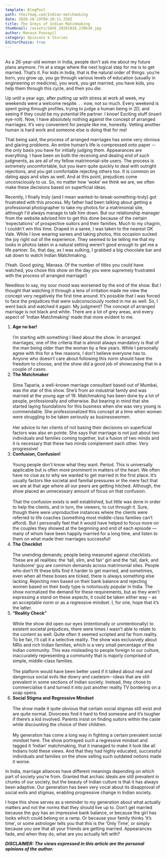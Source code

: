 ```yaml
---
template: BlogPost
path: theifmag.com/Indian-matchmaking
date: 2020-10-19T09:28:11.250Z
title: The Greys of Indian Matchmaking
thumbnail: /assets/SAVE_20201016_230638.jpg
author: Manasa Poovayil
category: Opinions & Stories
EditorChoice: true
---
```

\
As a 26-year-old woman in India, people don’t ask me about my future plans anymore. I’m at a stage where the next logical step for me is to get married. That’s it. For kids in India, that is the natural order of things: you’re born, you grow up, you go through various levels of education (usually in engineering or medicine), you work, you get married, you have kids, you help them through this cycle, and then you die.

Up until a year ago, after putting up with stress at work all week, my weekends were a welcome respite. . . now, not so much. Every weekend is spent going through profiles, trying to judge a human being in 2D, and seeing if they could be my potential life partner. I know! Exciting stuff (insert eye-roll). Now, I have absolutely nothing against the concept of arranged marriages. It’s very convenient for people like me, honestly. Vetting another human is hard work and someone else is doing that for me!

That being said, the process of arranged marriages has some very obvious and glaring problems. An entire human’s life is compressed onto paper -- the only basis you have for initially judging them. Appearances are everything. I have been on both the receiving and dealing end of such judgments, as are all of my fellow matrimonial-site users. The process is extremely uncomfortable, but you learn quite quickly to deal with outright rejections, and you get comfortable rejecting others too. It is common on dating apps and sites as well. And at this point, prejudices come unconsciously to us. So, no matter how ‘woke’ we think we are, we often make these decisions based on superficial ideas.

Recently, I finally truly (and I mean wanted-to-break-something-truly) got frustrated with this process. My father had been talking about getting a professional photographer to take my photos for a matrimonial site, although I'd always manage to talk him down. But our relationship manager from the website advised him to get this done because of the certain ‘expectations’ of prospective suitors and their families. Much to my chagrin, I couldn't win this time. Draped in a saree, I was taken to the nearest GK Vale. While I love wearing sarees and taking photos, this occasion sucked the joy right out of the experience. They seemed to be telling me that my looks in photos taken in a natural setting weren’t good enough to get me a life partner. So, that day, as I was sulking, I grabbed a big chocolate bar and sat down to watch Indian Matchmaking.

(Yeah. Good going, Manasa. Of the number of titles you could have watched, you chose this show on the day you were supremely frustrated with the process of arranged marriage!)

Needless to say, my sour mood was worsened by the end of the show. But I thought that watching it through a lens of irritation made me view the concept very negatively the first time around. It’s possible that I was forced to face the prejudices that were subconsciously rooted in me as well. So, I went back and watched it again. My judgment? The concept of arranged marriage is not black and white. There are a lot of grey areas, and every aspect of ‘Indian Matchmaking’ made that more evident to me.

1. **Age no bar!**\
   \
   I’m starting with something I liked about the show. In arranged marriages, one of the criteria that is almost always mandatory is that of the man being older than the woman by a few years. While I personally agree with this for a few reasons, I don’t believe everyone has to. Anyone who doesn’t care about following this norm should have the freedom to choose, and the show did a good job of showcasing that in a couple of cases.
2. **The Matchmaker**\
   \
   Sima Taparia, a well-known marriage consultant based out of Mumbai, was the star of this show. She’s from an industrial family and was married at the young age of 19. Matchmaking has been done by a lot of people, professionally and otherwise. But bearing in mind that she started laying foundations for this business when she was very young is commendable. She professionalized this concept at a time when women were struggling to be taken seriously as businesswomen.\
   \
   Her advice to her clients of not basing their decisions on superficial factors was also en pointe. She says that marriage is not just about two individuals and families coming together, but a fusion of two minds and it is necessary that these two minds complement each other. Very progressive!
3. **Confusion, Confusion!**\
   \
   Young people don’t know what they want. Period. This is universally applicable but is often more prominent in matters of the heart. We often have no clue as to why we wanted to get married in the first place. It’s usually factors like societal and familial pressures or the mere fact that we are at that age where all our peers are getting hitched. Although, the show placed an unnecessary amount of focus on that confusion.\
   \
   That the confusion exists is well established, but little was done in order to help the clients, and in turn, the viewers, to cut through it. Sure, though there were unproductive instances where the clients were referred to life coaches (something most middle-class families can’t afford). But I personally feel that it would have helped to focus more on the couples they showed at the beginning and end of each episode — many of whom have been happily married for a long time, and listen to them on what made their marriages successful!
4. **The Checklist** \
   \
   The unending demands; people being measured against checklists. These are all realities: the ‘tall, slim, and fair’ girl and the ‘tall, dark, and handsome’ guy are common demands across matrimonial sites. People who don’t fit these bills find it harder to get married, and sometimes, even when all these boxes are ticked, there is always something else lacking. Rejecting men based on their bank balance and rejecting women based on their body type is notoriously popular in India. The show normalized the demand for these requirements, but as they aren’t expressing a stand on these aspects, it could be taken either way – as an acceptable norm or as a regressive mindset. I, for one, hope that it’s the latter.
5. **“Reality Check”**\
   \
   While the show did open our eyes (intentionally or unintentionally) to existent societal prejudices, there were times I wasn’t able to relate to the content as well. Quite often it seemed scripted and far from reality. To be fair, I’ll call it a selective reality. The show was exclusively about NRIs and rich Indian families, which is a very small percentage of the Indian community. This was misleading to people foreign to our culture, inaccurately representing a community that is majorly comprised of simple, middle-class families.\
   \
   The platform would have been better used if it talked about real and dangerous social evils like dowry and casteism--ideas that are still prevalent in some sections of Indian society. Instead, they chose to commercialise it and turned it into just another reality TV bordering on a soap opera.
6. **Social Stigma and Regressive Mindset**\
   \
   The show made it quite obvious that certain social stigmas still exist and are quite normal. Divorcees find it hard to find someone and it’s tougher if there’s a kid involved. Parents insist on finding suitors within the caste while discounting the choice of their children.\
   \
   My generation has come a long way in fighting a certain prevalent social mindset here. The show portrayed such a regressive mindset and tagged it ‘Indian’ matchmaking, that it managed to make it look like all Indians hold these views. And that they had highly educated, successful individuals and families on the show selling such outdated notions made it worse.

In India, marriage alliances have different meanings depending on which part of society you’re from. Granted that archaic ideals are still prevalent in chunks of our society, but the beauty of Indian culture is that it has always been adaptive. Our generation has been very vocal about its disapproval of social evils and stigmas, enabling progressive change in Indian society.

I hope this show serves as a reminder to my generation about what actually matters and not the norms that they should live up to. Don’t get married because the guy has an impressive bank balance, or because the girl has looks which could belong on a ramp. Or because your family thinks ‘it’s time’, or some astrologer tells you that this is the ‘Only Time’, or simply because you see that all your friends are getting married. Appearances fade, and when they do, what are you actually left with?

***DISCLAIMER: The views expressed in this article are the personal opinions of the author.***
